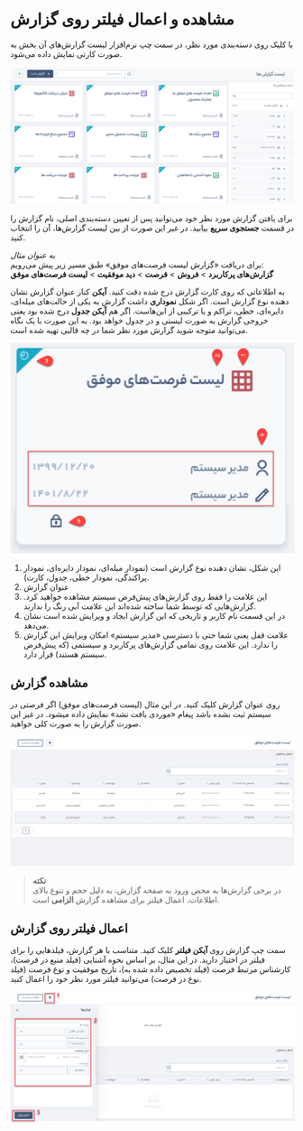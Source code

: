 # مشاهده و اعمال فیلتر روی گزارش
با کلیک روی دسته‌بندی مورد نظر، در سمت چپ نرم‌افزار لیست  گزارش‌های آن بخش به صورت کارتی نمایش داده می‌شود. 

 ![تصویر لیست گزارش‌های پرکاربرد و معرفی بخش های مختلف با نوتیشن](./Images/Frequently-used-reports.png)

برای یافتن گزارش مورد نظر خود می‌توانید پس از تعیین دسته‌بندی اصلی، نام گزارش را در قسمت **جستجوی سریع** بیابید. در غیر این صورت از بین لیست گزارش‌ها، آن را انتخاب کنید.<br>

*به عنوان مثال*<br>
برای دریافت «گزارش لیست فرصت‌های موفق» طبق مسیر زیر پیش می‌رویم:<br>
**گزارش‌های پرکاربرد** > **فروش** > **فرصت** > **دید موفقیت** > **لیست فرصت‌های موفق**

به اطلاعاتی که روی کارت گزارش درج شده دقت کنید. **آیکن** کنار عنوان گزارش نشان دهنده نوع گزارش است. اگر شکل **نموداری** داشت گزارش به یکی از حالت‌های میله‌ای، دایره‌ای، خطی، تراکم و یا ترکیبی از این‌هاست. اگر هم **آیکن جدول** درج شده بود یعنی خروجی گزارش به صورت لیستی و در جدول خواهد بود. به این صورت با یک نگاه می‌توانید متوجه شوید گزارش مورد نظر شما در چه قالبی تهیه شده است.

![معرفی بخش‌های کارت گزارش](./Images/card-of-report-icons.png)

1. این شکل، نشان دهنده نوع گزارش است (نمودار میله‌ای، نمودار دایره‌ای، نمودار پراکندگی، نمودار خطی، جدول، کارت). 
2. عنوان گزارش 
3. این علامت را فقط روی گزارش‌های پیش‌فرض سیستم مشاهده خواهید کرد. گزارش‌هایی که توسط شما ساخته شده‌اند این علامت آبی رنگ را ندارند.
4. در این قسمت نام کاربر و تاریخی که این گزارش ایجاد و ویرایش شده است نشان می‌دهد.
5. علامت قفل یعنی شما حتی با دسترسی «مدیر سیستم» امکان ویرایش این گزارش را ندارد. این علامت روی تمامی گزارش‌های پرکاربرد و سیستمی (که پیش‌فرض سیستم هستند) قرار دارد.

## مشاهده گزارش
روی عنوان گزارش کلیک کنید. در این مثال (لیست فرصت‌های موفق) اگر فرصتی در سیستم ثبت نشده باشد پیغام «موردی یافت نشد» نمایش داده میشود. در غیر این صورت گزارش را به صورت کلی  خواهید.

![صفحه نمایش گزارش لیست فرصت‌های موفق](./Images/View-of-a-frequently-used-report.png)

> **نکته**<br>
> در برخی گزارش‌ها به محض ورود به صفحه گزارش، به دلیل حجم و تنوع بالای اطلاعات، اعمال فیلتر برای مشاهده گزارش **الزامی** است.

## اعمال فیلتر روی گزارش
سمت چپ گزارش روی **آیکن فیلتر** کلیک کنید. متناسب با هر گزارش، فیلدهایی را برای فیلتر در اختیار دارید. در این مثال، بر اساس نحوه آشنایی (فیلد منبع در فرصت)، کارشناس مرتبط فرصت (فیلد تخصیص داده شده به)، تاریخ موفقیت و نوع فرصت (فیلد نوع در فرصت) می‌توانید فیلتر مورد نظر خود را اعمال کنید.

![اعمال فیلتر روی گزارش‌های پرکاربرد](./Images/Filter-on-frequently-used-report.png)